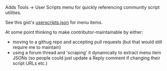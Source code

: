 Adds Tools -> User Scripts menu for quickly referencing community script utilities.

See this gist's [userscripts.json](#file-userscripts-js) for menu items.

At some point thinking to make contributor-maintainable by either:

* moving to a githug repo and accepting pull requests (but that would still require me to maintain)
* using a forum thread and 'scraping' it dynamically to extract menu item JSONs (so people could just update a Reply comment if changing their script URLs etc.)
